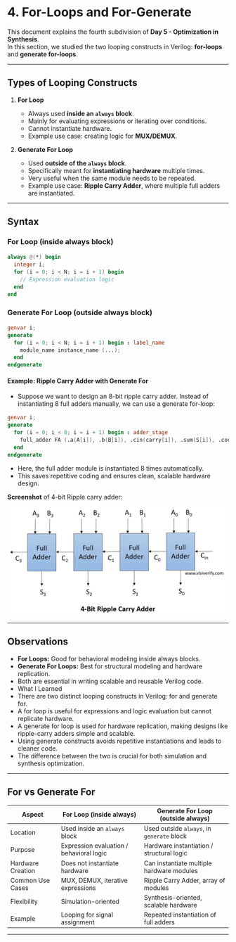 # 4. For-Loops and For-Generate

This document explains the fourth subdivision of **Day 5 - Optimization in Synthesis**.  
In this section, we studied the two looping constructs in Verilog: **for-loops** and **generate for-loops**.

---

## Types of Looping Constructs
1. **For Loop**  
   - Always used **inside an `always` block**.  
   - Mainly for evaluating expressions or iterating over conditions.  
   - Cannot instantiate hardware.  
   - Example use case: creating logic for **MUX/DEMUX**.  

2. **Generate For Loop**  
   - Used **outside of the `always` block**.  
   - Specifically meant for **instantiating hardware** multiple times.  
   - Very useful when the same module needs to be repeated.  
   - Example use case: **Ripple Carry Adder**, where multiple full adders are instantiated.  

---

## Syntax

### For Loop (inside always block)
```verilog
always @(*) begin
  integer i;
  for (i = 0; i < N; i = i + 1) begin
    // Expression evaluation logic
  end
end
```

### Generate For Loop (outside always block)
```verilog
genvar i;
generate
  for (i = 0; i < N; i = i + 1) begin : label_name
    module_name instance_name (...);
  end
endgenerate
```
#### Example: Ripple Carry Adder with Generate For

- Suppose we want to design an 8-bit ripple carry adder. Instead of instantiating 8 full adders manually, we can use a generate for-loop:

```verilog
genvar i;
generate
  for (i = 0; i < 8; i = i + 1) begin : adder_stage
    full_adder FA (.a(A[i]), .b(B[i]), .cin(carry[i]), .sum(S[i]), .cout(carry[i+1]));
  end
endgenerate
```

- Here, the full adder module is instantiated 8 times automatically.
- This saves repetitive coding and ensures clean, scalable hardware design.

**Screenshot** of 4-bit Ripple carry adder:

![Ripple Carry Adder](.Screenshots/rca.png)

---

## Observations

- **For Loops:** Good for behavioral modeling inside always blocks.
- **Generate For Loops:** Best for structural modeling and hardware replication.
- Both are essential in writing scalable and reusable Verilog code.
- What I Learned
- There are two distinct looping constructs in Verilog: for and generate for.
- A for loop is useful for expressions and logic evaluation but cannot replicate hardware.
- A generate for loop is used for hardware replication, making designs like ripple-carry adders simple and scalable.
- Using generate constructs avoids repetitive instantiations and leads to cleaner code.
- The difference between the two is crucial for both simulation and synthesis optimization.

---

## For vs Generate For

| Aspect            | For Loop (inside always)               | Generate For Loop (outside always)        |
|-------------------|-----------------------------------------|-------------------------------------------|
| Location          | Used inside an `always` block          | Used outside `always`, in `generate` block |
| Purpose           | Expression evaluation / behavioral logic | Hardware instantiation / structural logic  |
| Hardware Creation | Does not instantiate hardware          | Can instantiate multiple hardware modules  |
| Common Use Cases  | MUX, DEMUX, iterative expressions      | Ripple Carry Adder, array of modules       |
| Flexibility       | Simulation-oriented                   | Synthesis-oriented, scalable hardware      |
| Example           | Looping for signal assignment          | Repeated instantiation of full adders      |

---